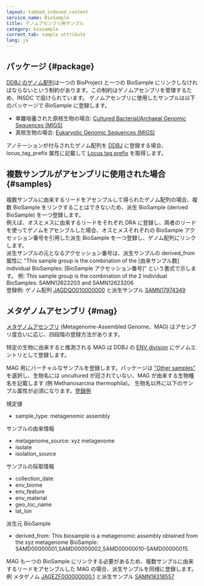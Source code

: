 ```yaml
---
layout: tabbed_indexed_content
service_name: BioSample
title: ゲノムアセンブリ用サンプル
category: biosample
current_tab: sample attribute
lang: ja
---
```


## パッケージ  {#package}

[DDBJ のゲノム配列](/ddbj/mss.html)は一つの BioProject と一つの BioSample にリンクしなければならないという制約があります。この制約はゲノムアセンブリを管理するため、INSDC で設けられています。
ゲノムアセンブリに使用したサンプルは以下のパッケージで BioSample に登録します。
- 単離培養された原核生物の場合: [Cultured Bacterial/Archaeal Genomic Sequences (MIGS)](/biosample/attribute.html)
- 真核生物の場合: [Eukaryotic Genomic Sequences (MIGS)](/biosample/attribute.html)

アノテーションが付与されたゲノム配列を [DDBJ](/ddbj/mss.html) に登録する場合、locus_tag_prefix 属性に記載して [Locus tag prefix](/ddbj/locus_tag.html) を取得します。

## 複数サンプルがアセンブリに使用された場合 {#samples}

複数サンプルに由来するリードをアセンブルして得られたゲノム配列の場合、複数 BioSample をリンクすることはできないため、派生 BioSample (derived BioSample) を一つ登録します。    
例えば、オスとメスに由来するリードをそれぞれ DRA に登録し、両者のリードを使ってゲノムをアセンブルした場合、オスとメスそれぞれの BioSample アクセッション番号を引用した派生 BioSample を一つ登録し、ゲノム配列にリンクします。    
派生サンプルの元となるアクセッション番号は、派生サンプルの derived_from 属性に "This sample group is the combination of the [由来サンプル数] individual BioSamples: [BioSample アクセッション番号]" という書式で示します。
例: This sample group is the combination of the 2 individual BioSamples: SAMN12623203 and SAMN12623206    
登録例: ゲノム配列 [JAGDQO010000000](https://www.ncbi.nlm.nih.gov/nuccore/2035211276) と派生サンプル [SAMN17974349](https://www.ncbi.nlm.nih.gov/biosample/17974349)

## メタゲノムアセンブリ  {#mag}

[メタゲノムアセンブリ](/ddbj/metagenome-assembly.html) (Metagenome-Assembled Genome、MAG) はアセンブリ度合いに応じ、四段階の登録方法があります。

特定の生物に由来すると推測される MAG は DDBJ の [ENV division](/ddbj/env.html) にゲノムエントリとして登録します。

MAG 用にバーチャルなサンプルを登録します。パッケージは ["Other samples"](/biosample/submission.html#General_Sample) を選択し、生物名には uncultured が冠されていない、MAG が由来する生物種名を記載します (例 Methanosarcina thermophila)。
生物名以外に以下のサンプル属性が必須になります。[登録例](https://docs.google.com/spreadsheets/d/1VCCuSwvIRfp5-DT8cnvvAwWH4C7wbDFSjHQ_q3f3BII/edit#gid=272411182)

規定値
- sample\_type: metagenomic assembly

サンプルの由来情報
- metagenome\_source: xyz metagenome
- isolate
- isolation\_source

サンプルの採取情報
- collection\_date
- env\_biome
- env\_feature
- env\_material
- geo\_loc\_name
- lat\_lon

派生元 BioSample
- derived\_from: This biosample is a metagenomic assembly obtained from the xyz metagenome BioSample: SAMD00000001,SAMD00000002,SAMD00000010-SAMD00000015.

MAG も一つの BioSample にリンクする必要があるため、複数サンプルに由来するリードをアセンブルした MAG の場合、派生サンプルを同様に登録します。例 メタゲノム [JAGEZF000000000.1](https://www.ncbi.nlm.nih.gov/nuccore/JAGEZF000000000.1) と派生サンプル [SAMN18318557](https://www.ncbi.nlm.nih.gov/biosample/SAMN18318557)
